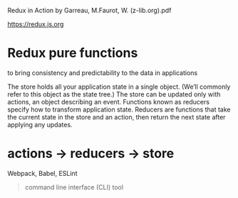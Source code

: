 Redux in Action by Garreau, M.Faurot, W. (z-lib.org).pdf

https://redux.js.org

# Redux pure functions
to bring consistency and predictability to the data in applications

The store holds all your application state in a single object. (We’ll commonly refer to this object as the state tree.)
The store can be updated only with actions, an object describing an event.
Functions known as reducers specify how to transform application state. 
Reducers are functions that take the current state in the store and an action, then return the next state after applying any updates.
# actions -> reducers -> store

Webpack, Babel, ESLint

> command line interface (CLI) tool
